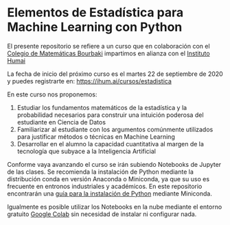 # Elementos de Estadística para Machine Learning con Python

El presente repositorio se refiere a un curso que en colaboración con el [Colegio de Matemáticas Bourbaki](https://www.colegio-bourbaki.com/) impartimos en alianza con el [Instituto Humai](https://ihum.ai/)

La fecha de inicio del próximo curso es el martes 22 de septiembre de 2020 y puedes registrarte en: https://ihum.ai/cursos/estadistica

En este curso nos proponemos: 
1. Estudiar los fundamentos matemáticos de la estadística y la probabilidad necesarios para construir una intuición poderosa del estudiante en Ciencia de Datos
2. Familiarizar al estudiante con los argumentos comúnmente utilizados para justificar métodos o técnicas en Machine Learning
3. Desarrollar en el alumno la capacidad cuantitativa al margen de la tecnología que subyace a la Inteligencia Artificial

Conforme vaya avanzando el curso se irán subiendo Notebooks de Jupyter de las clases.
Se recomienda la instalación de Python mediante la distribución conda en versión Anaconda o Miniconda, ya que su uso es frecuente en entronos industriales y académicos. En este repositorio encontrarán una [guía para la instalación de Python](https://github.com/AnIsAsPe/ElementosEstadisticaMachineLearningPython/blob/master/Instalaci%C3%B3n%20Python%20y%20Enorno%20de%20Trabajo.pdf) mediante Miniconda.

Igualmente es posible utilizar los Notebooks en la nube mediante el entorno gratuito [Google Colab](https://colab.research.google.com/) sin necesidad de instalar ni configurar nada.




